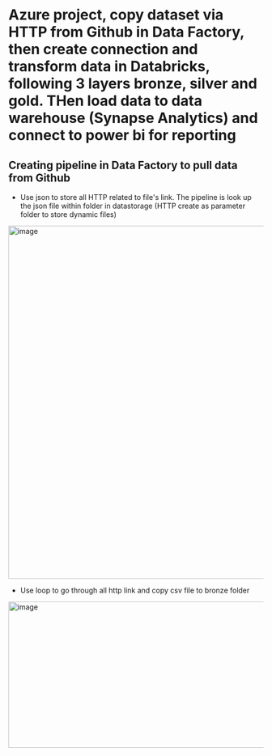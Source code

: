 # Azure project, copy dataset via HTTP from Github in Data Factory, then create connection and transform data in Databricks, following 3 layers bronze, silver and gold. THen load data to data warehouse (Synapse Analytics) and connect to power bi for reporting

## Creating pipeline in Data Factory to pull data from Github
- Use json to store all HTTP related to file's link. The pipeline is look up the json file within folder in datastorage (HTTP create as parameter folder to store dynamic files)
<img width="966" height="698" alt="image" src="https://github.com/user-attachments/assets/82050fbf-da90-4599-a144-9047a4ac6247" />

- Use loop to go through all http link and copy csv file to bronze folder
<img width="660" height="289" alt="image" src="https://github.com/user-attachments/assets/2cb99a2c-a885-406d-8d14-6039a16160c2" />

